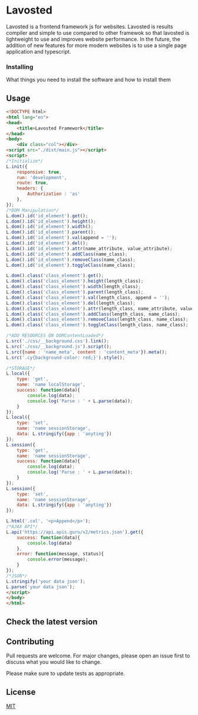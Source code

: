 # Lavosted
Lavosted is a frontend framework js for websites. Lavosted is results compiler and simple to use compared to other framewok so that lavosted is lightweight to use and improves website performance.
 In the future, the addition of new features for more modern websites is to use a single page application and typescript.

### Installing

What things you need to install the software and how to install them
## Usage

```html
<!DOCTYPE html>
<html lang="en">
<head>
	<title>Lavosted Framework</title>
</head>
<body>
	<div class="col"></div>
<script src="./dist/main.js"></script>
<script>
/*Initialize*/
L.init({
	responsive: true,
	run: 'development',
	route: true,
	headers: {
		Authorization : 'as'
	},
});
/*DOM Manipulation*/
L.dom().id('id_element').get();
L.dom().id('id_element').height();
L.dom().id('id_element').width();
L.dom().id('id_element').parent();
L.dom().id('id_element').val(append = '');
L.dom().id('id_element').del();
L.dom().id('id_element').attr(name_attribute, value_attribute);
L.dom().id('id_element').addClass(name_class);
L.dom().id('id_element').removeClass(name_class);
L.dom().id('id_element').toggleClass(name_class);

L.dom().class('class_element').get();
L.dom().class('class_element').height(length_class);
L.dom().class('class_element').width(length_class);
L.dom().class('class_element').parent(length_class);
L.dom().class('class_element').val(length_class, append = '');
L.dom().class('class_element').del(length_class);
L.dom().class('class_element').attr(length_class, name_attribute, value_attribute);
L.dom().class('class_element').addClass(length_class, name_class);
L.dom().class('class_element').removeClass(length_class, name_class);
L.dom().class('class_element').toggleClass(length_class, name_class);

/*ADD RESOURCES ON DOMContentLoaded*/
L.src('./css/__background.css').link();
L.src('./css/__background.js').script();
L.src({name : 'name_meta', content : 'content_meta'}).meta();
L.src('.cy{background-color: red;}').style();

/*STORAGE*/
L.local({
	type: 'get',
	name: 'name localStorage',
	success: function(data){
		console.log(data);
		console.log('Parse : ' + L.parse(data));
	}
});
L.local({
	type: 'set',
	name: 'name sessionStorage',
	data: L.stringify({app : 'anyting'})
});
L.session({
	type: 'get',
	name: 'name sessionStorage',
	success: function(data){
		console.log(data);
		console.log('Parse : ' + L.parse(data));
	}
});
L.session({
	type: 'set',
	name: 'name sessionStorage',
	data: L.stringify({app : 'anyting'})
});

L.html('.col', '<p>Append</p>');
/*AJAX API*/
L.api('https://api.apis.guru/v2/metrics.json').get({
	success: function(data){
		console.log(data)
	},
	error: function(message, status){
		console.error(message);
	}
});
/*JSON*/
L.stringify('your data json');
L.parse('your data json');
</script>
</body>
</html>
```
## Check the latest version
## Contributing
Pull requests are welcome. For major changes, please open an issue first to discuss what you would like to change.

Please make sure to update tests as appropriate.

## License
[MIT](https://choosealicense.com/licenses/mit/)
